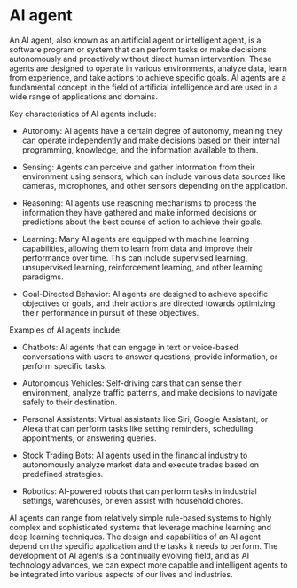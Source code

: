 # AI agent

An AI agent, also known as an artificial agent or intelligent agent, is a software program or system that can perform tasks or make decisions autonomously and proactively without direct human intervention. These agents are designed to operate in various environments, analyze data, learn from experience, and take actions to achieve specific goals. AI agents are a fundamental concept in the field of artificial intelligence and are used in a wide range of applications and domains.

Key characteristics of AI agents include:

* Autonomy: AI agents have a certain degree of autonomy, meaning they can operate independently and make decisions based on their internal programming, knowledge, and the information available to them.

* Sensing: Agents can perceive and gather information from their environment using sensors, which can include various data sources like cameras, microphones, and other sensors depending on the application.

* Reasoning: AI agents use reasoning mechanisms to process the information they have gathered and make informed decisions or predictions about the best course of action to achieve their goals.

* Learning: Many AI agents are equipped with machine learning capabilities, allowing them to learn from data and improve their performance over time. This can include supervised learning, unsupervised learning, reinforcement learning, and other learning paradigms.

* Goal-Directed Behavior: AI agents are designed to achieve specific objectives or goals, and their actions are directed towards optimizing their performance in pursuit of these objectives.

Examples of AI agents include:

* Chatbots: AI agents that can engage in text or voice-based conversations with users to answer questions, provide information, or perform specific tasks.

* Autonomous Vehicles: Self-driving cars that can sense their environment, analyze traffic patterns, and make decisions to navigate safely to their destination.

* Personal Assistants: Virtual assistants like Siri, Google Assistant, or Alexa that can perform tasks like setting reminders, scheduling appointments, or answering queries.

* Stock Trading Bots: AI agents used in the financial industry to autonomously analyze market data and execute trades based on predefined strategies.

* Robotics: AI-powered robots that can perform tasks in industrial settings, warehouses, or even assist with household chores.

AI agents can range from relatively simple rule-based systems to highly complex and sophisticated systems that leverage machine learning and deep learning techniques. The design and capabilities of an AI agent depend on the specific application and the tasks it needs to perform. The development of AI agents is a continually evolving field, and as AI technology advances, we can expect more capable and intelligent agents to be integrated into various aspects of our lives and industries.